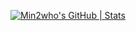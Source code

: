 [![Min2who's GitHub | Stats](https://stats.quine.sh/Min2who/github?theme=dark)](https://quine.sh?utm_source=widgets&utm_campaign=Min2who)
